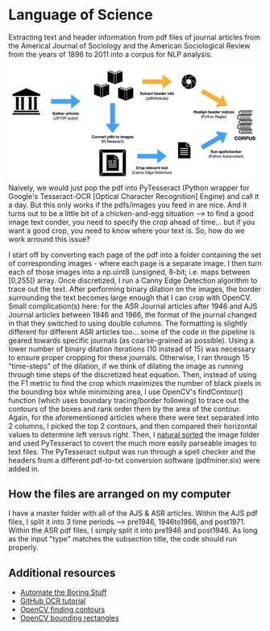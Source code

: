 # Language of Science
Extracting text and header information from pdf files of journal articles from the Americal Journal of Sociology and the American Sociological Review from the years of 1896 to 2011 into a corpus for NLP analysis. 

![pipeline](https://github.com/isaranwrap/Language-of-Science/blob/master/pipeline.png)
Naively, we would just pop the pdf into PyTesseract (Python wrapper for Google's Tesseract-OCR [Optical Character Recognition] Engine) and call it a day. But this only works if the pdfs/images you feed in are nice. And it turns out to be a little bit of a chicken-and-egg situation --> to find a good image text conder, you need to specify the crop ahead of time... but if you want a good crop, you need to know where your text is. So, how do we work arround this issue?

I start off by converting each page of the pdf into a folder containing the set of corresponding images - where each page is a separate image. I then turn each of those images into a np.uint8 (unsigned, 8-bit; i.e. maps between [0,255]) array. Once discretized, I run a Canny Edge Detection algorithm to trace out the text. After performing binary dilation on the images, the border surrounding the text becomes large enough that I can crop with OpenCV. Small complication(s) here: for the ASR Journal articles after 1946 and AJS Journal articles between 1946 and 1966, the format of the journal changed in that they switched to using double columns. The formatting is slightly different for different ASR articles too... some of the code in the pipeline is geared towards specific journals (as coarse-grained as possible). Using a lower number of binary dilation iterations (10 instead of 15) was necessary to ensure proper cropping for these journals. Otherwise, I ran through 15 "time-steps" of the dilation, if we think of dilating the image as running through time steps of the discretized heat equation. Then, instead of using the F1 metric to find the crop which maximizes the number of black pixels in the bounding box while minimizing area, I use OpenCV's findContour() function (which uses boundary tracing/border following) to trace out the contours of the boxes and rank order them by the area of the contour. Again, for the aforementioned articles where there were text separated into 2 columns, I picked the top 2 contours, and then compared their horizontal values to determine left versus right. Then, I [natural sorted](https://stackoverflow.com/questions/5967500/how-to-correctly-sort-a-string-with-a-number-inside) the image folder and used PyTesseract to covert the much more easily parseable images to text files. The PyTesseract output was run through a spell checker and the headers from a different pdf-to-txt conversion software (pdfminer.six) were added in. 

## How the files are arranged on my computer
I have a master folder with all of the AJS & ASR articles. Within the AJS pdf files, I split it into 3 time periods --> pre1946, 1946to1966, and post1971. Within the ASR pdf files, I simply split it into pre1946 and post1946. As long as the input "type" matches the subsection title, the code should run properly. 


## Additional resources

- [Automate the Boring Stuff](https://automatetheboringstuff.com/chapter13/)
- [GitHub OCR tutorial](https://github.com/wanghaisheng/awesome-ocr/wiki/Finding-blocks-of-text-in-an-image-using-Python,-OpenCV-and-numpy)
- [OpenCV finding contours](https://stackoverflow.com/questions/16538774/dealing-with-contours-and-bounding-rectangle-in-opencv-2-4-python-2-7)
- [OpenCV bounding rectangles](https://www.programcreek.com/python/example/89437/cv2.boundingRect)
